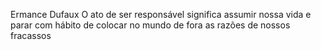 Ermance Dufaux
O ato de ser responsável significa assumir nossa vida e parar com hábito de colocar no mundo de fora as razões de nossos fracassos
